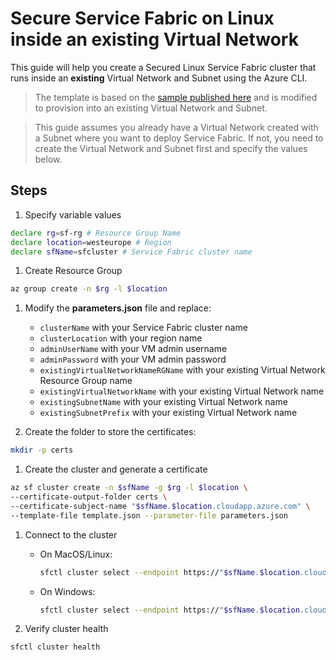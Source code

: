 # Secure Service Fabric on Linux inside an existing Virtual Network

This guide will help you create a Secured Linux Service Fabric cluster that runs inside an **existing** Virtual Network and Subnet using the Azure CLI.

> The template is based on the [sample published here](https://github.com/Azure-Samples/service-fabric-cluster-templates/tree/master) and is modified to provision into an existing Virtual Network and Subnet.

>This guide assumes you already have a Virtual Network created with a Subnet where you want to deploy Service Fabric. If not, you need to create the Virtual Network and Subnet first and specify the values below.

## Steps

1. Specify variable values

```sh
declare rg=sf-rg # Resource Group Name
declare location=westeurope # Region
declare sfName=sfcluster # Service Fabric cluster name
```

1. Create Resource Group

```sh
az group create -n $rg -l $location
```

1. Modify the **parameters.json** file and replace:
   * ``clusterName`` with your Service Fabric cluster name
   * ``clusterLocation`` with your region name
   * ``adminUserName`` with your VM admin username
   * ``adminPassword`` with your VM admin password
   * ``existingVirtualNetworkNameRGName`` with your existing Virtual Network Resource Group name
   * ``existingVirtualNetworkName`` with your existing Virtual Network name
   * ``existingSubnetName`` with your existing Virtual Network name
   * ``existingSubnetPrefix`` with your existing Virtual Network name

1. Create the folder to store the certificates:

```sh
mkdir -p certs
```

1. Create the cluster and generate a certificate

```sh
az sf cluster create -n $sfName -g $rg -l $location \
--certificate-output-folder certs \
--certificate-subject-name "$sfName.$location.cloudapp.azure.com" \
--template-file template.json --parameter-file parameters.json
```

1. Connect to the cluster

    * On MacOS/Linux:
        ```sh
        sfctl cluster select --endpoint https://"$sfName.$location.cloudapp.azure.com":19080 --pem /path/to/certificate.pem --no-verify
        ```

    * On Windows:
        ```sh
        sfctl cluster select --endpoint https://"$sfName.$location.cloudapp.azure.com":19080 --cert /path/to/certificate.pfx --no-verify
        ```

1. Verify cluster health

```sh
sfctl cluster health
```